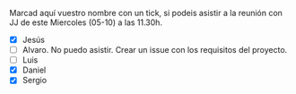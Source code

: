 Marcad aquí vuestro nombre con un tick, si podeis asistir a la reunión con JJ de este Miercoles (05-10) a las 11.30h.

- [X] Jesús
- [ ] Alvaro. No puedo asistir. Crear un issue con los requisitos del proyecto.
- [ ] Luis
- [X] Daniel
- [X] Sergio
